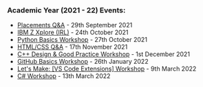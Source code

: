 ### Academic Year (2021 - 22) Events:
* [Placements Q&A](https://github.com/NTUDevSoc/Workshops/tree/main/Archive/2021-22/Placements%20101%20QA) - 29th September 2021
* [IBM Z Xplore (IRL)](https://github.com/NTUDevSoc/Workshops/tree/main/Archive/2021-22/IBM%20Z%20Xplore) - 24th October 2021
* [Python Basics Workshop](https://github.com/NTUDevSoc/Workshops/tree/main/Archive/2021-22/Python%20Basics) - 27th October 2021
* [HTML/CSS Q&A](https://github.com/NTUDevSoc/Workshops/tree/main/Archive/2021-22/HTML%26CSS%20QA) - 17th November 2021
* [C++ Design & Good Practice Workshop](https://github.com/NTUDevSoc/Workshops/tree/main/Archive/2021-22/C%2B%2B%20Good%20Practices%20Workshop) - 1st December 2021
* [GitHub Basics Workshop](https://github.com/NTUDevSoc/Workshops/tree/main/Archive/2021-22/Github%20Basics%20Workshop) - 26th January 2022
* [Let's Make: [VS Code Extensions] Workshop](https://github.com/NTUDevSoc/Workshops/tree/main/Archive/2021-22/Lets%20Make%20VS%20Code%20Extension%20Workshop) - 9th March 2022
* [C# Workshop](https://github.com/NTUDevSoc/Workshops/tree/main/Archive/2021-22/C%23%20Basics%20Workshop) - 13th March 2022

